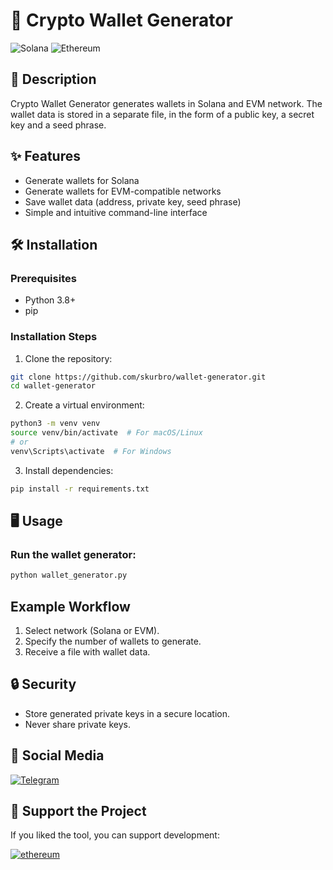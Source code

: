 # 🔐 Crypto Wallet Generator

![Solana](https://img.shields.io/badge/Solana-black?style=for-the-badge&logo=solana&logoColor=white)
![Ethereum](https://img.shields.io/badge/Ethereum-A6A9AA?style=for-the-badge&logo=ethereum&logoColor=white)


## 🚀 Description

Crypto Wallet Generator generates wallets in Solana and EVM network. The wallet data is stored in a separate file, in the form of a public key, a secret key and a seed phrase.

## ✨ Features

- Generate wallets for Solana
- Generate wallets for EVM-compatible networks
- Save wallet data (address, private key, seed phrase)
- Simple and intuitive command-line interface

## 🛠 Installation

### Prerequisites

- Python 3.8+
- pip

### Installation Steps

1. Clone the repository:
```bash
git clone https://github.com/skurbro/wallet-generator.git
cd wallet-generator
```

2. Create a virtual environment:

```bash
python3 -m venv venv
source venv/bin/activate  # For macOS/Linux
# or
venv\Scripts\activate  # For Windows
```

3. Install dependencies:

```bash
pip install -r requirements.txt
```

## 🖥 Usage

### Run the wallet generator:

```bash
python wallet_generator.py
```

## Example Workflow

1. Select network (Solana or EVM).<br/>
2. Specify the number of wallets to generate.<br/>
3. Receive a file with wallet data.<br/>

## 🔒 Security

- Store generated private keys in a secure location.<br/>
- Never share private keys.<br/>

## 📱 Social Media

[![Telegram](https://img.shields.io/badge/-Telegram-090909?style=for-the-badge&logo=telegram)](https://t.me/agnostic_dao)


## 💸 Support the Project
If you liked the tool, you can support development:

[![ethereum](https://img.shields.io/badge/-ERC20-090909?style=for-the-badge&logo=ethereum)](https://debank.com/profile/0x2851d47c4c2eacd486d653ff2cbeef3bf098f3e9?chain=)
